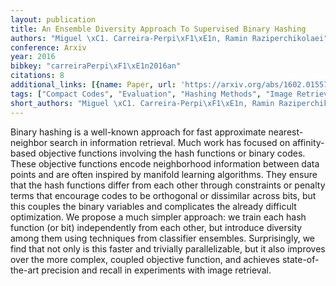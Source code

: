 ```yaml
---
layout: publication
title: An Ensemble Diversity Approach To Supervised Binary Hashing
authors: "Miguel \xC1. Carreira-Perpi\xF1\xE1n, Ramin Raziperchikolaei"
conference: Arxiv
year: 2016
bibkey: "carreiraPerpi\xF1\xE1n2016an"
citations: 8
additional_links: [{name: Paper, url: 'https://arxiv.org/abs/1602.01557'}]
tags: ["Compact Codes", "Evaluation", "Hashing Methods", "Image Retrieval", "Supervised"]
short_authors: "Miguel \xC1. Carreira-Perpi\xF1\xE1n, Ramin Raziperchikolaei"
---
```

Binary hashing is a well-known approach for fast approximate nearest-neighbor
search in information retrieval. Much work has focused on affinity-based
objective functions involving the hash functions or binary codes. These
objective functions encode neighborhood information between data points and are
often inspired by manifold learning algorithms. They ensure that the hash
functions differ from each other through constraints or penalty terms that
encourage codes to be orthogonal or dissimilar across bits, but this couples
the binary variables and complicates the already difficult optimization. We
propose a much simpler approach: we train each hash function (or bit)
independently from each other, but introduce diversity among them using
techniques from classifier ensembles. Surprisingly, we find that not only is
this faster and trivially parallelizable, but it also improves over the more
complex, coupled objective function, and achieves state-of-the-art precision
and recall in experiments with image retrieval.